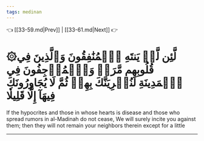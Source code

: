 ```yaml
---
tags: medinan
---
```


👈 [[33-59.md|Prev]] | [[33-61.md|Next]] 👉

# ۞لَّئِن لَّمۡ يَنتَهِ ٱلۡمُنَٰفِقُونَ وَٱلَّذِينَ فِي قُلُوبِهِم مَّرَضٞ وَٱلۡمُرۡجِفُونَ فِي ٱلۡمَدِينَةِ لَنُغۡرِيَنَّكَ بِهِمۡ ثُمَّ لَا يُجَاوِرُونَكَ فِيهَآ إِلَّا قَلِيلٗا

If the hypocrites and those in whose hearts is disease and those who spread rumors in al-Madinah do not cease, We will surely incite you against them; then they will not remain your neighbors therein except for a little

---

